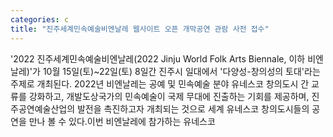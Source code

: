 ```yaml
---
categories: c
title: "진주세계민속예술비엔날레 웹사이트 오픈 개막공연 관람 사전 접수"
---
```

&#39;2022 진주세계민속예술비엔날레(2022 Jinju World Folk Arts Biennale, 이하 비엔날레)&#39;가 10월 15일(토)~22일(토) 8일간 진주시 일대에서 &#39;다양성-창의성의 토대&#39;라는 주제로 개최된다. 2022년 비엔날레는 공예 및 민속예술 분야 유네스코 창의도시 간 교류를 강화하고, 개발도상국가의 민속예술이 국제 무대에 진출하는 기회를 제공하며, 진주공연예술산업의 발전을 촉진하고자 개최되는 것으로 세계 유네스코 창의도시들의 공연을 만나 볼 수 있다.이번 비엔날레에 참가하는 유네스코